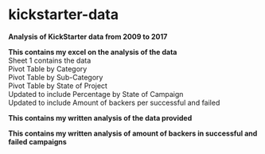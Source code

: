 # kickstarter-data
<b>Analysis of KickStarter data from 2009 to 2017</b>

<b>This contains my excel on the analysis of the data</b>
  </br> Sheet 1 contains the data
  </br> Pivot Table by Category
  </br> Pivot Table by Sub-Category
  </br> Pivot Table by State of Project
  </br> Updated to include Percentage by State of Campaign
  </br> Updated to include Amount of backers per successful and failed

<b>This contains my written analysis of the data provided</b>

<b>This contains my written analysis of amount of backers in successful and failed campaigns</b>
